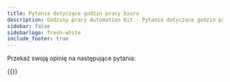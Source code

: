 ```yaml
---
title: Pytania dotyczące godzin pracy biura
description: Godziny pracy Automation Kit - Pytania dotyczące godzin pracy biura
sidebar: false
sidebarlogo: fresh-white
include_footer: true
---
```

Przekaż swoją opinię na następujące pytania:

{{<questions showNavigationButtons=false >}}
